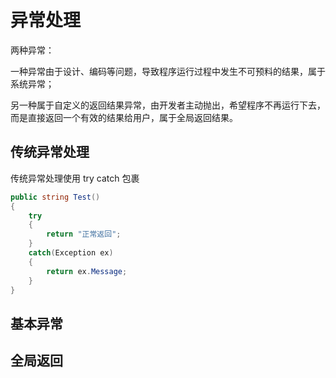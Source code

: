 # 异常处理

两种异常：

一种异常由于设计、编码等问题，导致程序运行过程中发生不可预料的结果，属于系统异常；

另一种属于自定义的返回结果异常，由开发者主动抛出，希望程序不再运行下去，而是直接返回一个有效的结果给用户，属于全局返回结果。



## 传统异常处理

传统异常处理使用 try catch 包裹

```csharp
public string Test()
{
    try
    {
        return "正常返回";
    }
    catch(Exception ex)
    {
        return ex.Message;
    }
}
```



## 基本异常



## 全局返回

```csharp
```



